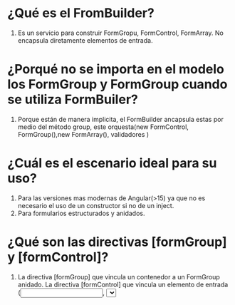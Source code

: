 # ¿Qué es el FromBuilder?
  1. Es un servicio para construir FormGropu, FormControl, FormArray. No encapsula diretamente elementos de entrada.

# ¿Porqué no se importa en el modelo los FormGroup y FormGroup cuando se utiliza FormBuiler?
  1. Porque están de manera implicita, el FormBuilder ancapsula estas por medio del método group, este orquesta(new FormControl, FormGroup(),new FormArray(), validadores )
     
# ¿Cuál es el escenario ideal para su uso?
  1. Para las versiones mas modernas de Angular(>15) ya que no es necesario el uso de un constructor si no de un inject.
  2. Para formularios estructurados y anidados.

  # ¿Qué son las directivas [formGroup] y [formControl]?
  1. La directiva [formGroup] que vincula un contenedor a un FormGroup anidado.
   La directiva [formControl] que vincula un elemento de entrada (<input>, <select>, <textarea>) a una instancia de FormControl dentro de un FormGroup.


